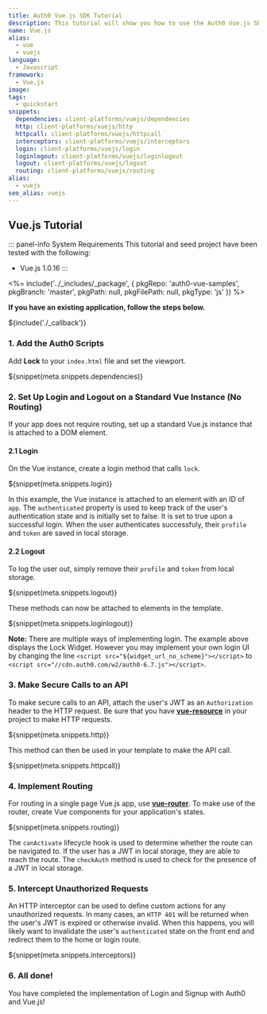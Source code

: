 ```yaml
---
title: Auth0 Vue.js SDK Tutorial
description: This tutorial will show you how to use the Auth0 Vue.js SDK to add authentication and authorization to your web app.
name: Vue.js
alias:
  - vue
  - vuejs
language:
  - Javascript
framework:
  - Vue.js
image:
tags:
  - quickstart
snippets:
  dependencies: client-platforms/vuejs/dependencies
  http: client-platforms/vuejs/http
  httpcall: client-platforms/vuejs/httpcall
  interceptors: client-platforms/vuejs/interceptors
  login: client-platforms/vuejs/login
  loginlogout: client-platforms/vuejs/loginlogout
  logout: client-platforms/vuejs/logout
  routing: client-platforms/vuejs/routing
alias:
  - vuejs
seo_alias: vuejs
---
```


## Vue.js Tutorial

::: panel-info System Requirements
This tutorial and seed project have been tested with the following:
* Vue.js 1.0.16
:::

<%= include('../_includes/_package', {
  pkgRepo: 'auth0-vue-samples',
  pkgBranch: 'master',
  pkgPath: null,
  pkgFilePath: null,
  pkgType: 'js'
}) %>

**If you have an existing application, follow the steps below.**

${include('./\_callback')}

### 1. Add the Auth0 Scripts

Add **Lock** to your `index.html` file and set the viewport.

${snippet(meta.snippets.dependencies)}

### 2. Set Up Login and Logout on a Standard Vue Instance (No Routing)

If your app does not require routing, set up a standard Vue.js instance that is attached to a DOM element.

#### 2.1 Login

On the Vue instance, create a login method that calls `lock`.

${snippet(meta.snippets.login)}

In this example, the Vue instance is attached to an element with an ID of `app`. The `authenticated` property is used to keep track of the user's authentication state and is initially set to false. It is set to true upon a successful login. When the user authenticates successfuly, their `profile` and `token` are saved in local storage.

#### 2.2 Logout

To log the user out, simply remove their `profile` and `token` from local storage.

${snippet(meta.snippets.logout)}

These methods can now be attached to elements in the template.

${snippet(meta.snippets.loginlogout)}

__Note:__ There are multiple ways of implementing login. The example above displays the Lock Widget. However you may implement your own login UI by changing the line `<script src="${widget_url_no_scheme}"></script>` to `<script src="//cdn.auth0.com/w2/auth0-6.7.js"></script>`.

### 3. Make Secure Calls to an API

To make secure calls to an API, attach the user's JWT as an `Authorization` header to the HTTP request. Be sure that you have **[vue-resource](https://github.com/vuejs/vue-resource)** in your project to make HTTP requests.

${snippet(meta.snippets.http)}

This method can then be used in your template to make the API call.

${snippet(meta.snippets.httpcall)}

### 4. Implement Routing

For routing in a single page Vue.js app, use **[vue-router](https://github.com/vuejs/vue-router)**. To make use of the router, create Vue components for your application's states.

${snippet(meta.snippets.routing)}

The `canActivate` lifecycle hook is used to determine whether the route can be navigated to. If the user has a JWT in local storage, they are able to reach the route. The `checkAuth` method is used to check for the presence of a JWT in local storage.

### 5. Intercept Unauthorized Requests

An HTTP interceptor can be used to define custom actions for any unauthorized requests. In many cases, an `HTTP 401` will be returned when the user's JWT is expired or otherwise invalid. When this happens, you will likely want to invalidate the user's `authenticated` state on the front end and redirect them to the home or login route.

${snippet(meta.snippets.interceptors)}

### 6. All done!

You have completed the implementation of Login and Signup with Auth0 and Vue.js!
